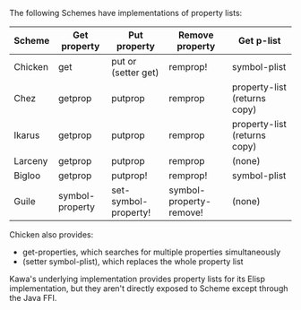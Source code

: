 The following Schemes have implementations of property lists:

|Scheme|Get property|Put property|Remove property|Get p-list|
|------|------------|------------|---------------|----------|
|Chicken|get|put or (setter get)|remprop! |symbol-plist|
|Chez|getprop|putprop|remprop|property-list (returns copy)|
|Ikarus|getprop|putprop|remprop|property-list (returns copy)|
|Larceny|getprop|putprop|remprop|(none)|
|Bigloo|getprop|putprop! |remprop! |symbol-plist|
|Guile|symbol-property|set-symbol-property! |symbol-property-remove! |(none)|

Chicken also provides:
* get-properties, which searches for multiple properties simultaneously
* (setter symbol-plist), which replaces the whole property list

Kawa's underlying implementation provides property lists for its Elisp implementation,
but they aren't directly exposed to Scheme except through the Java FFI.

